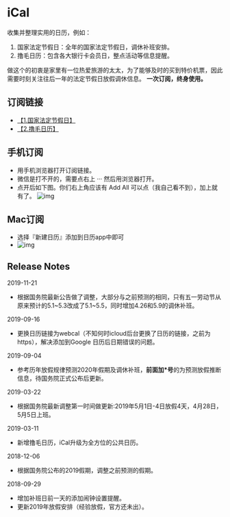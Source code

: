 # iCal
收集并整理实用的日历，例如：
1. 国家法定节假日：全年的国家法定节假日，调休补班安排。
2. 撸毛日历：包含各大银行卡会员日，整点活动等信息提醒。

做这个的初衷是家里有一位热爱旅游的太太，为了能够及时的买到特价机票，因此需要时刻关注往后一年的法定节假日放假调休信息。
**一次订阅，终身使用。**

## 订阅链接
- [【1.国家法定节假日】](webcal://p29-calendars.icloud.com/published/2/33JC9JG5UA247G09jMVa7kcPvXQsw1yUWEwf7MfQ_S6w-j_J1URGwUn4lYm1kq0yQR6RDQrTgBJDzK46Gnnt7EZRO2JfNs4TwhCpyY1EXr8)   
- [【2.撸毛日历】](webcal://p29-calendars.icloud.com/published/2/MTQ1OTA2NjY3NDE0NTkwNq3QtB8dHg2WhKOFllGomF8_4ka33V4s0VMtAV-dD6ychJiiJ3Ywr7y7ZgDGakqRt_ZSUPU9DpxnuiApT5OcZbA)

## 手机订阅
- 用手机浏览器打开订阅链接。
- 微信是打不开的，需要点右上 ··· 然后用浏览器打开。
- 点开后如下图。你们右上角应该有 Add All 可以点（我自己看不到），加上就有了。
![img](https://github.com/nameryan/iCal/blob/master/ios_ical.PNG)

## Mac订阅
- 选择『新建日历』添加到日历app中即可
- ![img](https://github.com/nameryan/iCal/blob/master/mac_ical.png?raw=true)


## Release Notes
2019-11-21
- 根据国务院最新公告做了调整，大部分与之前预测的相同，只有五一劳动节从原来预计的5.1~5.3改成了5.1~5.5，同时增加4.26和5.9的调休补班。

2019-09-16
- 更换日历链接为webcal（不知何时icloud后台更换了日历的链接，之前为https），解决添加到Google 日历后日期错误的问题。

2019-09-04
- 参考历年放假规律预测2020年假期及调休补班，**前面加*号**的为预测放假推断信息，待国务院正式公布后更新。

2019-03-22
- 根据国务院最新调整第一时间做更新:2019年5月1日-4日放假4天，4月28日，5月5日上班。

2019-03-11
- 新增撸毛日历，iCal升级为全方位的公共日历。

2018-12-06
- 根据国务院公布的2019假期，调整之前预测的假期。

2018-09-29
- 增加补班日前一天的添加闹钟设置提醒。
- 更新2019年放假安排（经验放假，官方还未出）。
